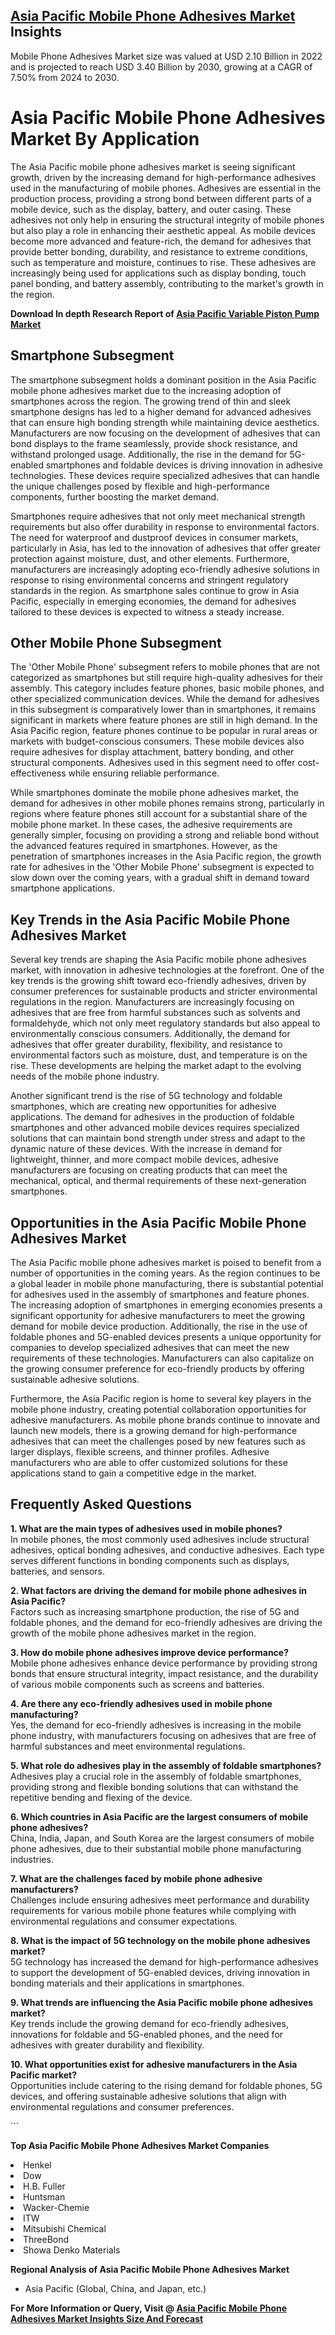 <h2><a href="https://www.verifiedmarketreports.com/download-sample/?rid=415900&amp;utm_source=Github-Feb&amp;utm_medium=225" target="_blank">Asia Pacific Mobile Phone Adhesives Market</a> Insights</h2><p>Mobile Phone Adhesives Market size was valued at USD 2.10 Billion in 2022 and is projected to reach USD 3.40 Billion by 2030, growing at a CAGR of 7.50% from 2024 to 2030.</p><p><h1>Asia Pacific Mobile Phone Adhesives Market By Application</h1> <p>The Asia Pacific mobile phone adhesives market is seeing significant growth, driven by the increasing demand for high-performance adhesives used in the manufacturing of mobile phones. Adhesives are essential in the production process, providing a strong bond between different parts of a mobile device, such as the display, battery, and outer casing. These adhesives not only help in ensuring the structural integrity of mobile phones but also play a role in enhancing their aesthetic appeal. As mobile devices become more advanced and feature-rich, the demand for adhesives that provide better bonding, durability, and resistance to extreme conditions, such as temperature and moisture, continues to rise. These adhesives are increasingly being used for applications such as display bonding, touch panel bonding, and battery assembly, contributing to the market's growth in the region. <p><strong>Download In depth Research Report of <a href="https://www.verifiedmarketreports.com/download-sample/?rid=236118&amp;utm_source=Pulse-Dec&amp;utm_medium=225" target="_blank">Asia Pacific Variable Piston Pump Market</a></strong></p></p> <h2>Smartphone Subsegment</h2> <p>The smartphone subsegment holds a dominant position in the Asia Pacific mobile phone adhesives market due to the increasing adoption of smartphones across the region. The growing trend of thin and sleek smartphone designs has led to a higher demand for advanced adhesives that can ensure high bonding strength while maintaining device aesthetics. Manufacturers are now focusing on the development of adhesives that can bond displays to the frame seamlessly, provide shock resistance, and withstand prolonged usage. Additionally, the rise in the demand for 5G-enabled smartphones and foldable devices is driving innovation in adhesive technologies. These devices require specialized adhesives that can handle the unique challenges posed by flexible and high-performance components, further boosting the market demand. <p>Smartphones require adhesives that not only meet mechanical strength requirements but also offer durability in response to environmental factors. The need for waterproof and dustproof devices in consumer markets, particularly in Asia, has led to the innovation of adhesives that offer greater protection against moisture, dust, and other elements. Furthermore, manufacturers are increasingly adopting eco-friendly adhesive solutions in response to rising environmental concerns and stringent regulatory standards in the region. As smartphone sales continue to grow in Asia Pacific, especially in emerging economies, the demand for adhesives tailored to these devices is expected to witness a steady increase.</p> <h2>Other Mobile Phone Subsegment</h2> <p>The 'Other Mobile Phone' subsegment refers to mobile phones that are not categorized as smartphones but still require high-quality adhesives for their assembly. This category includes feature phones, basic mobile phones, and other specialized communication devices. While the demand for adhesives in this subsegment is comparatively lower than in smartphones, it remains significant in markets where feature phones are still in high demand. In the Asia Pacific region, feature phones continue to be popular in rural areas or markets with budget-conscious consumers. These mobile devices also require adhesives for display attachment, battery bonding, and other structural components. Adhesives used in this segment need to offer cost-effectiveness while ensuring reliable performance. <p>While smartphones dominate the mobile phone adhesives market, the demand for adhesives in other mobile phones remains strong, particularly in regions where feature phones still account for a substantial share of the mobile phone market. In these cases, the adhesive requirements are generally simpler, focusing on providing a strong and reliable bond without the advanced features required in smartphones. However, as the penetration of smartphones increases in the Asia Pacific region, the growth rate for adhesives in the 'Other Mobile Phone' subsegment is expected to slow down over the coming years, with a gradual shift in demand toward smartphone applications.</p> <h2>Key Trends in the Asia Pacific Mobile Phone Adhesives Market</h2> <p>Several key trends are shaping the Asia Pacific mobile phone adhesives market, with innovation in adhesive technologies at the forefront. One of the key trends is the growing shift toward eco-friendly adhesives, driven by consumer preferences for sustainable products and stricter environmental regulations in the region. Manufacturers are increasingly focusing on adhesives that are free from harmful substances such as solvents and formaldehyde, which not only meet regulatory standards but also appeal to environmentally conscious consumers. Additionally, the demand for adhesives that offer greater durability, flexibility, and resistance to environmental factors such as moisture, dust, and temperature is on the rise. These developments are helping the market adapt to the evolving needs of the mobile phone industry. <p>Another significant trend is the rise of 5G technology and foldable smartphones, which are creating new opportunities for adhesive applications. The demand for adhesives in the production of foldable smartphones and other advanced mobile devices requires specialized solutions that can maintain bond strength under stress and adapt to the dynamic nature of these devices. With the increase in demand for lightweight, thinner, and more compact mobile devices, adhesive manufacturers are focusing on creating products that can meet the mechanical, optical, and thermal requirements of these next-generation smartphones.</p> <h2>Opportunities in the Asia Pacific Mobile Phone Adhesives Market</h2> <p>The Asia Pacific mobile phone adhesives market is poised to benefit from a number of opportunities in the coming years. As the region continues to be a global leader in mobile phone manufacturing, there is substantial potential for adhesives used in the assembly of smartphones and feature phones. The increasing adoption of smartphones in emerging economies presents a significant opportunity for adhesive manufacturers to meet the growing demand for mobile device production. Additionally, the rise in the use of foldable phones and 5G-enabled devices presents a unique opportunity for companies to develop specialized adhesives that can meet the new requirements of these technologies. Manufacturers can also capitalize on the growing consumer preference for eco-friendly products by offering sustainable adhesive solutions. <p>Furthermore, the Asia Pacific region is home to several key players in the mobile phone industry, creating potential collaboration opportunities for adhesive manufacturers. As mobile phone brands continue to innovate and launch new models, there is a growing demand for high-performance adhesives that can meet the challenges posed by new features such as larger displays, flexible screens, and thinner profiles. Adhesive manufacturers who are able to offer customized solutions for these applications stand to gain a competitive edge in the market.</p> <h2>Frequently Asked Questions</h2> <p><strong>1. What are the main types of adhesives used in mobile phones?</strong><br>In mobile phones, the most commonly used adhesives include structural adhesives, optical bonding adhesives, and conductive adhesives. Each type serves different functions in bonding components such as displays, batteries, and sensors.</p> <p><strong>2. What factors are driving the demand for mobile phone adhesives in Asia Pacific?</strong><br>Factors such as increasing smartphone production, the rise of 5G and foldable phones, and the demand for eco-friendly adhesives are driving the growth of the mobile phone adhesives market in the region.</p> <p><strong>3. How do mobile phone adhesives improve device performance?</strong><br>Mobile phone adhesives enhance device performance by providing strong bonds that ensure structural integrity, impact resistance, and the durability of various mobile components such as screens and batteries.</p> <p><strong>4. Are there any eco-friendly adhesives used in mobile phone manufacturing?</strong><br>Yes, the demand for eco-friendly adhesives is increasing in the mobile phone industry, with manufacturers focusing on adhesives that are free of harmful substances and meet environmental regulations.</p> <p><strong>5. What role do adhesives play in the assembly of foldable smartphones?</strong><br>Adhesives play a crucial role in the assembly of foldable smartphones, providing strong and flexible bonding solutions that can withstand the repetitive bending and flexing of the device.</p> <p><strong>6. Which countries in Asia Pacific are the largest consumers of mobile phone adhesives?</strong><br>China, India, Japan, and South Korea are the largest consumers of mobile phone adhesives, due to their substantial mobile phone manufacturing industries.</p> <p><strong>7. What are the challenges faced by mobile phone adhesive manufacturers?</strong><br>Challenges include ensuring adhesives meet performance and durability requirements for various mobile phone features while complying with environmental regulations and consumer expectations.</p> <p><strong>8. What is the impact of 5G technology on the mobile phone adhesives market?</strong><br>5G technology has increased the demand for high-performance adhesives to support the development of 5G-enabled devices, driving innovation in bonding materials and their applications in smartphones.</p> <p><strong>9. What trends are influencing the Asia Pacific mobile phone adhesives market?</strong><br>Key trends include the growing demand for eco-friendly adhesives, innovations for foldable and 5G-enabled phones, and the need for adhesives with greater durability and flexibility.</p> <p><strong>10. What opportunities exist for adhesive manufacturers in the Asia Pacific market?</strong><br>Opportunities include catering to the rising demand for foldable phones, 5G devices, and offering sustainable adhesive solutions that align with environmental regulations and consumer preferences.</p> ```</p><p><strong>Top Asia Pacific Mobile Phone Adhesives Market Companies</strong></p><div data-test-id=""><p><li>Henkel</li><li> Dow</li><li> H.B. Fuller</li><li> Huntsman</li><li> Wacker-Chemie</li><li> ITW</li><li> Mitsubishi Chemical</li><li> ThreeBond</li><li> Showa Denko Materials</li></p><div><strong>Regional Analysis of&nbsp;Asia Pacific Mobile Phone Adhesives Market</strong></div><ul><li dir="ltr"><p dir="ltr">Asia Pacific (Global, China, and Japan, etc.)</p></li></ul><p><strong>For More Information or Query, Visit @&nbsp;</strong><strong><a href="https://www.verifiedmarketreports.com/product/mobile-phone-adhesives-market/?utm_source=Github-Feb&amp;utm_medium=225" target="_blank">Asia Pacific Mobile Phone Adhesives Market Insights Size And Forecast</a></strong></p></div><h2>&nbsp;</h2><div data-test-id="">&nbsp;</div>
